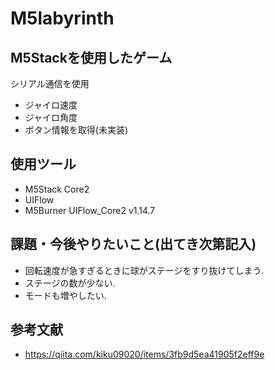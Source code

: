 # M5labyrinth

## M5Stackを使用したゲーム

シリアル通信を使用
- ジャイロ速度
- ジャイロ角度
- ボタン情報を取得(未実装)

## 使用ツール
- M5Stack Core2
- UIFlow
- M5Burner UIFlow_Core2 v1.14.7

## 課題・今後やりたいこと(出てき次第記入)
- 回転速度が急すぎるときに球がステージをすり抜けてしまう.
- ステージの数が少ない.
- モードも増やしたい.

## 参考文献
- https://qiita.com/kiku09020/items/3fb9d5ea41905f2eff9e

